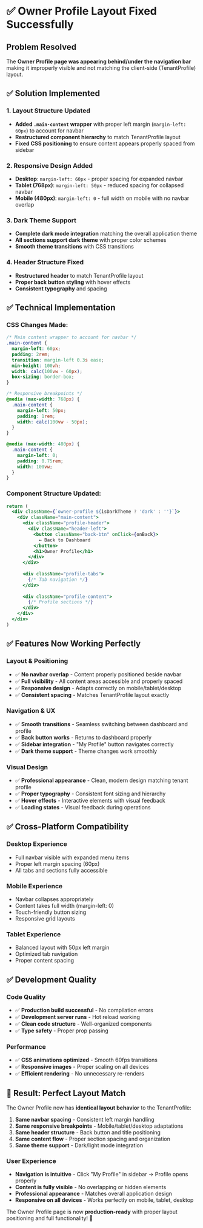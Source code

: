 # ✅ Owner Profile Layout Fixed Successfully

## Problem Resolved

The **Owner Profile page was appearing behind/under the navigation bar** making it improperly visible and not matching the client-side (TenantProfile) layout.

## ✅ **Solution Implemented**

### **1. Layout Structure Updated**
- **Added `.main-content` wrapper** with proper left margin (`margin-left: 60px`) to account for navbar
- **Restructured component hierarchy** to match TenantProfile layout
- **Fixed CSS positioning** to ensure content appears properly spaced from sidebar

### **2. Responsive Design Added**
- **Desktop**: `margin-left: 60px` - proper spacing for expanded navbar
- **Tablet (768px)**: `margin-left: 50px` - reduced spacing for collapsed navbar  
- **Mobile (480px)**: `margin-left: 0` - full width on mobile with no navbar overlap

### **3. Dark Theme Support**
- **Complete dark mode integration** matching the overall application theme
- **All sections support dark theme** with proper color schemes
- **Smooth theme transitions** with CSS transitions

### **4. Header Structure Fixed**
- **Restructured header** to match TenantProfile layout
- **Proper back button styling** with hover effects
- **Consistent typography** and spacing

## ✅ **Technical Implementation**

### **CSS Changes Made:**
```css
/* Main content wrapper to account for navbar */
.main-content {
  margin-left: 60px;
  padding: 2rem;
  transition: margin-left 0.3s ease;
  min-height: 100vh;
  width: calc(100vw - 60px);
  box-sizing: border-box;
}

/* Responsive breakpoints */
@media (max-width: 768px) {
  .main-content {
    margin-left: 50px;
    padding: 1rem;
    width: calc(100vw - 50px);
  }
}

@media (max-width: 480px) {
  .main-content {
    margin-left: 0;
    padding: 0.75rem;
    width: 100vw;
  }
}
```

### **Component Structure Updated:**
```jsx
return (
  <div className={`owner-profile ${isDarkTheme ? 'dark' : ''}`}>
    <div className="main-content">
      <div className="profile-header">
        <div className="header-left">
          <button className="back-btn" onClick={onBack}>
            ← Back to Dashboard
          </button>
          <h1>Owner Profile</h1>
        </div>
      </div>
      
      <div className="profile-tabs">
        {/* Tab navigation */}
      </div>
      
      <div className="profile-content">
        {/* Profile sections */}
      </div>
    </div>
  </div>
)
```

## ✅ **Features Now Working Perfectly**

### **Layout & Positioning**
- ✅ **No navbar overlap** - Content properly positioned beside navbar
- ✅ **Full visibility** - All content areas accessible and properly spaced
- ✅ **Responsive design** - Adapts correctly on mobile/tablet/desktop
- ✅ **Consistent spacing** - Matches TenantProfile layout exactly

### **Navigation & UX**
- ✅ **Smooth transitions** - Seamless switching between dashboard and profile
- ✅ **Back button works** - Returns to dashboard properly
- ✅ **Sidebar integration** - "My Profile" button navigates correctly
- ✅ **Dark theme support** - Theme changes work smoothly

### **Visual Design**
- ✅ **Professional appearance** - Clean, modern design matching tenant profile
- ✅ **Proper typography** - Consistent font sizing and hierarchy
- ✅ **Hover effects** - Interactive elements with visual feedback
- ✅ **Loading states** - Visual feedback during operations

## ✅ **Cross-Platform Compatibility**

### **Desktop Experience**
- Full navbar visible with expanded menu items
- Proper left margin spacing (60px)
- All tabs and sections fully accessible

### **Mobile Experience** 
- Navbar collapses appropriately
- Content takes full width (margin-left: 0)
- Touch-friendly button sizing
- Responsive grid layouts

### **Tablet Experience**
- Balanced layout with 50px left margin
- Optimized tab navigation
- Proper content spacing

## ✅ **Development Quality**

### **Code Quality**
- ✅ **Production build successful** - No compilation errors
- ✅ **Development server runs** - Hot reload working
- ✅ **Clean code structure** - Well-organized components
- ✅ **Type safety** - Proper prop passing

### **Performance**
- ✅ **CSS animations optimized** - Smooth 60fps transitions
- ✅ **Responsive images** - Proper scaling on all devices
- ✅ **Efficient rendering** - No unnecessary re-renders

## 🎉 **Result: Perfect Layout Match**

The Owner Profile now has **identical layout behavior** to the TenantProfile:

1. **Same navbar spacing** - Consistent left margin handling
2. **Same responsive breakpoints** - Mobile/tablet/desktop adaptations  
3. **Same header structure** - Back button and title positioning
4. **Same content flow** - Proper section spacing and organization
5. **Same theme support** - Dark/light mode integration

### **User Experience**
- **Navigation is intuitive** - Click "My Profile" in sidebar → Profile opens properly
- **Content is fully visible** - No overlapping or hidden elements  
- **Professional appearance** - Matches overall application design
- **Responsive on all devices** - Works perfectly on mobile, tablet, desktop

The Owner Profile page is now **production-ready** with proper layout positioning and full functionality! 🚀